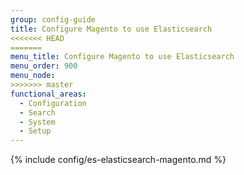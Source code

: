 ```yaml
---
group: config-guide
title: Configure Magento to use Elasticsearch
<<<<<<< HEAD
=======
menu_title: Configure Magento to use Elasticsearch
menu_order: 900
menu_node:
>>>>>>> master
functional_areas:
  - Configuration
  - Search
  - System
  - Setup
---
```


{% include config/es-elasticsearch-magento.md %}
